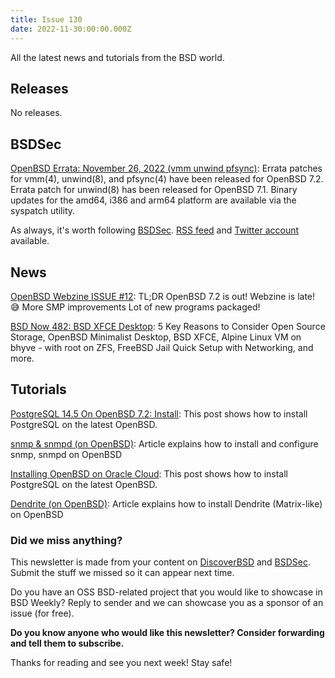 ```yaml
---
title: Issue 130
date: 2022-11-30:00:00.000Z
---
```


All the latest news and tutorials from the BSD world.

<!-- more -->

## Releases

No releases.
## BSDSec

[OpenBSD Errata: November 26, 2022 (vmm unwind pfsync)](https://bsdsec.net/articles/openbsd-errata-november-26-2022-vmm-unwind-pfsync?utm_source=bsdweekly): Errata patches for vmm(4), unwind(8), and pfsync(4) have been released for OpenBSD 7.2. Errata patch for unwind(8) has been released for OpenBSD 7.1. Binary updates for the amd64, i386 and arm64 platform are available via the syspatch utility.

As always, it's worth following [BSDSec](https://bsdsec.net). [RSS feed](https://bsdsec.net/articles.atom) and [Twitter account](https://twitter.com/bsdsec) available.
## News

[OpenBSD Webzine ISSUE #12](https://webzine.puffy.cafe/issue-12.html?utm_source=bsdweekly): TL;DR OpenBSD 7.2 is out! Webzine is late! 😅 More SMP improvements Lot of new programs packaged!

[BSD Now 482: BSD XFCE Desktop](https://www.bsdnow.tv/482?utm_source=bsdweekly): 5 Key Reasons to Consider Open Source Storage, OpenBSD Minimalist Desktop, BSD XFCE, Alpine Linux VM on bhyve - with root on ZFS, FreeBSD Jail Quick Setup with Networking, and more.
## Tutorials

[PostgreSQL 14.5 On OpenBSD 7.2: Install](https://obsd.solutions/en/blog/2022/11/13/postgresql-145-on-openbsd-72-install/index.html?utm_source=bsdweekly): This post shows how to install PostgreSQL on the latest OpenBSD.

[snmp & snmpd (on OpenBSD)](https://x61.sh/log/2022/11/20221128T131619-snmp.html?utm_source=bsdweekly): Article explains how to install and configure snmp, snmpd on OpenBSD

[Installing OpenBSD on Oracle Cloud](https://icyphox.sh/blog/openbsd-oci/?utm_source=bsdweekly): This post shows how to install PostgreSQL on the latest OpenBSD.

[Dendrite (on OpenBSD)](https://x61.sh/log/2022/10/20221021T153746-dendrite.html?utm_source=bsdweekly): Article explains how to install Dendrite (Matrix-like) on OpenBSD


### Did we miss anything?

This newsletter is made from your content on [DiscoverBSD](https://discoverbsd.com) and [BSDSec](https://bsdsec.net). Submit the stuff we missed so it can appear next time.

Do you have an OSS BSD-related project that you would like to showcase in BSD Weekly? Reply to sender and we can showcase you as a sponsor of an issue (for free).

**Do you know anyone who would like this newsletter? Consider forwarding and tell them to subscribe.**

Thanks for reading and see you next week! Stay safe!
